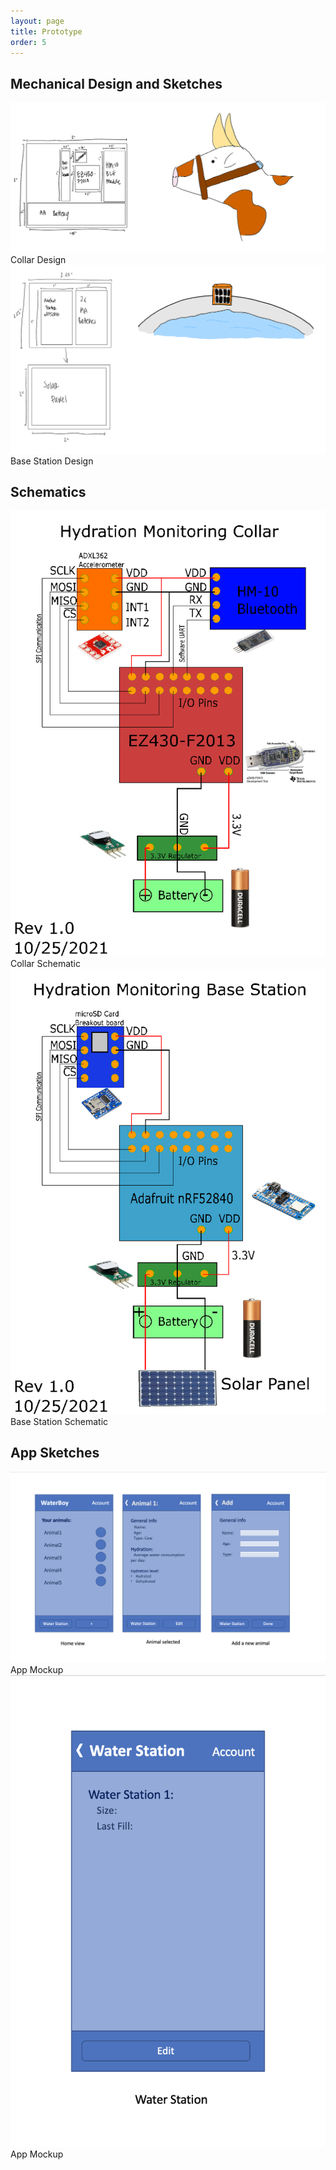 ```yaml
---
layout: page
title: Prototype
order: 5
---
```


## Mechanical Design and Sketches
![Collar Design](PrototypeImages/animal_sketch.PNG)
Collar Design
![Base Station Design](PrototypeImages/base_station_sketch.PNG)
Base Station Design

## Schematics 
![Collar Schematic](PrototypeImages/collar_schematic.png)
Collar Schematic
![Base Station Schematic](PrototypeImages/base_station_schematic.png)
Base Station Schematic

## App Sketches
![App Mockup 1](PrototypeImages/app_mockup1.png)
App Mockup
![App Mockup 2](PrototypeImages/app_mockup2.png)
App Mockup
